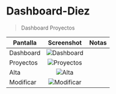 # Dashboard-Diez

> Dashboard Proyectos 


| Pantalla     | Screenshot                                    | Notas |
| ------------- |:---------------------------------------------:| -----:|
| Dashboard     |  ![Dashboard](https://lh6.googleusercontent.com/7Cqh9UfluwH9tWrEMaq2FJG392NyWerWW_Hdt06bHTU9K7-LHnEeoqXbxIIUC4csV6obqGLzJdyflwA=w1920-h979-rw "Dashboard")|       |
| Proyectos     | ![Proyectos](https://lh5.googleusercontent.com/fAFo8JzmbvgZoMJkIYloWfLiejGZCUX-Xx5DphUwj0cra1VFJdyrwf0aVmdq_MSi4wJY-hgtYYwCac4=w1920-h979-rw)|       |
| Alta          | ![Alta](https://lh4.googleusercontent.com/vpvykAOUeC2wdS_SzooWYnzEpB6pi-GSS9WjFcpODmLcwep6M3q0dd9CwsM96y63EEZZrUsSaSkQg0s=w1920-h979-rw)|       |
| Modificar     | ![Modificar](https://lh5.googleusercontent.com/4gCRMobT_DoPwjR5HVspXUc2VcXurJxnrq9pyfjUFVQFHEYUeqMRf5kEekJDh4W5nWc4Tk7wLW3Pfaw=w1920-h979-rw)|       | 
